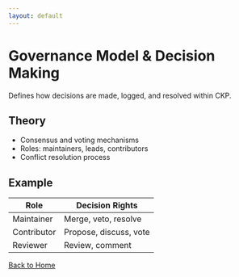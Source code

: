 ```yaml
---
layout: default
---
```

# Governance Model & Decision Making

Defines how decisions are made, logged, and resolved within CKP.

## Theory

- Consensus and voting mechanisms
- Roles: maintainers, leads, contributors
- Conflict resolution process

## Example

| Role         | Decision Rights          |
|--------------|-------------------------|
| Maintainer   | Merge, veto, resolve    |
| Contributor  | Propose, discuss, vote  |
| Reviewer     | Review, comment         |

[Back to Home](index.md)